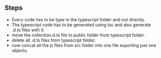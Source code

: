 Steps
----
- Every code has to be type in the typescript folder and not directly.
- The typescript code has to be generated using tsc and also generate .d.ts files with it.
- move the collection.d.ts file to public folder from typescript folder.
- delete all .d.ts files from typescript folder.
- now concat all the js files from src folder into one file exporting just one objects.